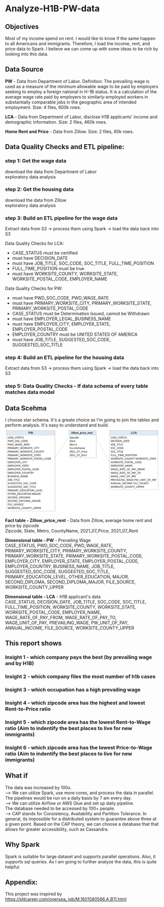 # Analyze-H1B-PW-data

## Objectives
Most of my income spend on rent. I would like to know if the same happen to all Americans and immigrants. Therefore, I load the income, rent, and price data to Spark. I believe we can come up with some ideas to be rich by looking into this data. 

## Data Source
**PW** - Data from Department of Labor. Definition: The prevailing wage is used as a measure of the minimum allowable wage to be paid by employers seeking to employ a foreign national in H-1B status. It is a calculation of the average wage rate paid by employers to similarly-employed workers in substantially comparable jobs in the geographic area of intended employment. Size: 4 files, 600k rows. <br>

**LCA** - Data from Department of Labor, disclose H1B applicants' income and demographic information. Size: 2 files, 460k rows. <br>

**Home Rent and Price** - Data from Zillow. Size: 2 files, 60k rows. <br>

## Data Quality Checks and ETL pipeline:

### step 1: Get the wage data
download the data from Department of Labor <br>
exploratory data analysis <br>

### step 2: Get the housing data
download the data from Zillow <br>
exploratory data analysis <br>

### step 3: Build an ETL pipeline for the wage data
Extract data from S3 -> process them using Spark -> load the data back into S3 <br>

Data Quality Checks for LCA: <br>
* CASE_STATUS must be certified
* must have DECISION_DATE
* must have JOB_TITLE, SOC_CODE, SOC_TITLE, FULL_TIME_POSITION
* FULL_TIME_POSITION must be true
* must have WORKSITE_COUNTY, WORKSITE_STATE, WORKSITE_POSTAL_CODE, EMPLOYER_NAME

Data Quality Checks for PW: <br>
* must have PWD_SOC_CODE, PWD_WAGE_RATE
* must have PRIMARY_WORKSITE_CITY, PRIMARY_WORKSITE_STATE, PRIMARY_WORKSITE_POSTAL_CODE
* CASE_STATUS must be Determination Issued, cannot be Withdrawn
* must have EMPLOYER_LEGAL_BUSINESS_NAME
* must have EMPLOYER_CITY, EMPLOYER_STATE, EMPLOYER_POSTAL_CODE
* EMPLOYER_COUNTRY must be UNITED STATES OF AMERICA
* must have JOB_TITLE, SUGGESTED_SOC_CODE, SUGGESTED_SOC_TITLE

### step 4: Build an ETL pipeline for the housing data
Extract data from S3 -> process them using Spark -> load the data back into S3 <br>

### step 5: Data Quality Checks - If data schema of every table matches data model


## Data Scehma
I choose star schema. It's a greate choice as I'm going to join the tables and perform analysis. It's easy to understand and build.
![image](schema.jpg)

**Fact table - Zillow_price_rent** - Data from Zillow, average home rent and price by zipcode <br>
Zipcode, State, Metro, CountyName, 2021_07_Price, 2021_07_Rent

**Dimensional table - PW** - Prevailing Wage <br>
CASE_STATUS, PWD_SOC_CODE, PWD_WAGE_RATE, PRIMARY_WORKSITE_CITY, PRIMARY_WORKSITE_COUNTY, PRIMARY_WORKSITE_STATE, PRIMARY_WORKSITE_POSTAL_CODE, EMPLOYER_CITY, EMPLOYER_STATE, EMPLOYER_POSTAL_CODE, EMPLOYER_COUNTRY, BUSINESS_NAME, JOB_TITLE, SUGGESTED_SOC_CODE, SUGGESTED_SOC_TITLE, PRIMARY_EDUCATION_LEVEL, OTHER_EDUCATION, MAJOR, SECOND_DIPLOMA, SECOND_DIPLOMA_MAJOR, FILE_SOURCE, WORKSITE_COUNTY_UPPER

**Dimensional table - LCA** - H1B applicant's data <br>
CASE_STATUS, DECISION_DATE, JOB_TITLE, SOC_CODE, SOC_TITLE, FULL_TIME_POSITION, WORKSITE_COUNTY, WORKSITE_STATE, WORKSITE_POSTAL_CODE, EMPLOYER_NAME, WAGE_RATE_OF_PAY_FROM, WAGE_RATE_OF_PAY_TO, WAGE_UNIT_OF_PAY, PREVAILING_WAGE, PW_UNIT_OF_PAY, ANNUAL_INCOME, FILE_SOURCE, WORKSITE_COUNTY_UPPER


## This report shows

### Insight 1 - which company pays the best (by prevailing wage and by H1B)

### Insight 2 - which company files the most number of h1b cases

### Insight 3 - which occupation has a high prevailing wage

### Insight 4 - which zipcode area has the highest and lowest Rent-to-Price ratio

### Insight 5 - which zipcode area has the lowest Rent-to-Wage ratio (Aim to indentify the best places to live for new immigrants)

### Insight 6 - which zipcode area has the lowest Price-to-Wage ratio (Aim to indentify the best places to live for new immigrants)


## What if
The data was increased by 100x. <br>
 --> We can utilize Spark, use more cores, and process the data in parallel. <br>
The pipelines would be run on a daily basis by 7 am every day. <br>
 --> We can utilize Airflow or AWS Glue and set up daily pipeline. <br>
The database needed to be accessed by 100+ people. <br>
 --> CAP stands for Consistency, Availability and Partition Tolerance. In general, its impossible for a distributed system to guarantee above three at a given point. Based on the CAP theory, we can choose a database that that allows for greater accessibility, such as Cassandra. <br>

## Why Spark
Spark is suitable for large dataset and supports parallel operations. Also, it supports sql queries. As I am going to further analyze the data, this is quite helpful.

## Appendix:
This project was inspired by
https://pttcareer.com/oversea_job/M.1601580566.A.B11.html
